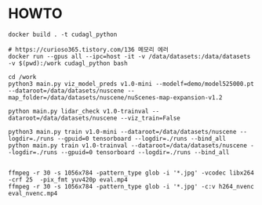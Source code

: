 # HOWTO

    docker build . -t cudagl_python

    # https://curioso365.tistory.com/136 메모리 에러
    docker run --gpus all --ipc=host -it -v /data/datasets:/data/datasets -v $(pwd):/work cudagl_python bash

    cd /work
    python3 main.py viz_model_preds v1.0-mini --modelf=demo/model525000.pt --dataroot=/data/datasets/nuscene --map_folder=/data/datasets/nuscene/nuScenes-map-expansion-v1.2

    python main.py lidar_check v1.0-trainval --dataroot=/data/datasets/nuscene --viz_train=False

    python3 main.py train v1.0-mini --dataroot=/data/datasets/nuscene --logdir=./runs --gpuid=0 tensorboard --logdir=./runs --bind_all
    python main.py train v1.0-trainval --dataroot=/data/datasets/nuscene --logdir=./runs --gpuid=0 tensorboard --logdir=./runs --bind_all


    ffmpeg -r 30 -s 1056x784 -pattern_type glob -i '*.jpg' -vcodec libx264 -crf 25  -pix_fmt yuv420p eval.mp4
    ffmpeg -r 30 -s 1056x784 -pattern_type glob -i '*.jpg' -c:v h264_nvenc eval_nvenc.mp4